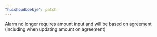 ```yaml
---
"huishoudboekje": patch
---
```


Alarm no longer requires amount input and will be based on agreement (including when updating amount on agreement)
